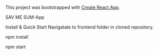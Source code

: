 This project was bootstrapped with [Create React App](https://github.com/facebookincubator/create-react-app).

SAV ME SUM-App

Install & Quick Start
Navigatate to frontend folder in cloned repository.

npm install

npm start
